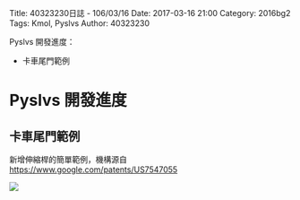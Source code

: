 Title: 40323230日誌 - 106/03/16
Date: 2017-03-16 21:00
Category: 2016bg2
Tags: Kmol, Pyslvs
Author: 40323230

Pyslvs 開發進度：

* 卡車尾門範例

<!-- PELICAN_END_SUMMARY -->

Pyslvs 開發進度
===

卡車尾門範例
---

新增伸縮桿的簡單範例，機構源自 <https://www.google.com/patents/US7547055>

![](https://raw.githubusercontent.com/coursemdetw/project_site_files/gh-pages/files/2016spring/g2/Python_solvespace/0316_01.png)